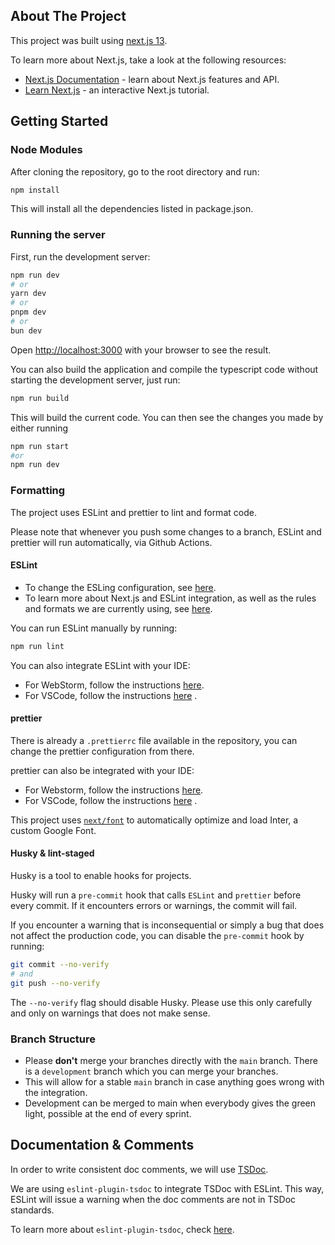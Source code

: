 ## About The Project

This project was built using [next.js 13](https://nextjs.org/).

To learn more about Next.js, take a look at the following resources:

- [Next.js Documentation](https://nextjs.org/docs) - learn about Next.js features and API.
- [Learn Next.js](https://nextjs.org/learn) - an interactive Next.js tutorial.

## Getting Started

### Node Modules

After cloning the repository, go to the root directory and run:

```bash
npm install
```

This will install all the dependencies listed in package.json.

### Running the server

First, run the development server:

```bash
npm run dev
# or
yarn dev
# or
pnpm dev
# or
bun dev
```

Open [http://localhost:3000](http://localhost:3000) with your browser to see the result.

You can also build the application and compile the typescript code without starting the development server, just run:

```bash
npm run build
```

This will build the current code. You can then see the changes you made by either running

```bash
npm run start
#or
npm run dev
```

### Formatting

The project uses ESLint and prettier to lint and format code.

Please note that whenever you push some changes to a branch, ESLint and prettier will run automatically, via Github
Actions.

#### ESLint

- To change the ESLing configuration, see [here](https://eslint.org/docs/latest/use/configure/).
- To learn more about Next.js and ESLint integration, as well as the rules and formats we are currently using,
  see [here](https://nextjs.org/docs/pages/building-your-application/configuring/eslint).

You can run ESLint manually by running:

```bash
npm run lint
```

You can also integrate ESLint with your IDE:

- For WebStorm, follow the
  instructions [here](https://www.jetbrains.com/help/webstorm/eslint.html#ws_js_eslint_automatic_configuration).
- For VSCode, follow the instructions [here](https://marketplace.visualstudio.com/items?itemName=dbaeumer.vscode-eslint)
  .

#### prettier

There is already a `.prettierrc` file available in the repository, you can change the prettier configuration from
there.

prettier can also be integrated with your IDE:

- For Webstorm, follow the instructions [here](https://prettier.io/docs/en/webstorm).
- For VSCode, follow the instructions [here](https://marketplace.visualstudio.com/items?itemName=esbenp.prettier-vscode)
  .

This project uses [`next/font`](https://nextjs.org/docs/basic-features/font-optimization) to automatically optimize and
load Inter, a custom Google Font.

#### Husky & lint-staged

Husky is a tool to enable hooks for projects.

Husky will run a `pre-commit` hook that calls `ESLint` and `prettier` before every commit. If it encounters errors or
warnings, the commit will fail.

If you encounter a warning that is inconsequential or simply a bug that does not affect the production code, you can
disable the `pre-commit` hook by running:

```Bash
git commit --no-verify
# and
git push --no-verify
```

The `--no-verify` flag should disable Husky. Please use this only carefully and only on warnings that does not make
sense.

### Branch Structure

- Please **don't** merge your branches directly with the `main` branch. There is a `development` branch which you can merge your branches.
- This will allow for a stable `main` branch in case anything goes wrong with the integration.
- Development can be merged to main when everybody gives the green light, possible at the end of every sprint.

## Documentation & Comments

In order to write consistent doc comments, we will use [TSDoc](https://tsdoc.org/).

We are using `eslint-plugin-tsdoc` to integrate TSDoc with ESLint. This way, ESLint will issue a warning when the doc
comments are not in TSDoc standards.

To learn more about `eslint-plugin-tsdoc`, check [here](https://www.npmjs.com/package/eslint-plugin-tsdoc).

